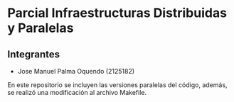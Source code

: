 # Parcial Infraestructuras Distribuidas y Paralelas

## Integrantes
- Jose Manuel Palma Oquendo (2125182)


En este repositorio se incluyen las versiones paralelas del código, además, se realizó una modificación al archivo Makefile.
